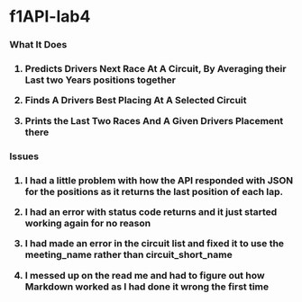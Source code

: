 # f1API-lab4
<h3>What It Does<h3>

1. Predicts Drivers Next Race At A Circuit, By Averaging their Last two Years positions together

2. Finds A Drivers Best Placing At A Selected Circuit

3. Prints the Last Two Races And A Given Drivers Placement there

<h3>Issues<h3>

1. I had a little problem with how the API responded with JSON for the positions as it returns the last position of each lap.

2. I had an error with status code returns and it just started working again for no reason

3. I had made an error in the circuit list and fixed it to use the meeting_name rather than circuit_short_name

4. I messed up on the read me and had to figure out how Markdown worked as I had done it wrong the first time